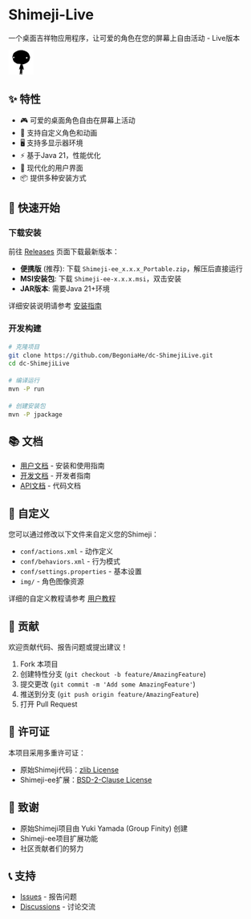 # Shimeji-Live

一个桌面吉祥物应用程序，让可爱的角色在您的屏幕上自由活动 - Live版本

![Shimeji Preview](img/profile.png)

## ✨ 特性

- 🎮 可爱的桌面角色自由在屏幕上活动
- 🎨 支持自定义角色和动画
- 🖥️ 支持多显示器环境
- ⚡ 基于Java 21，性能优化
- 🎯 现代化的用户界面
- 📦 提供多种安装方式

## 🚀 快速开始

### 下载安装

前往 [Releases](https://github.com/BegoniaHe/dc-ShimejiLive/releases) 页面下载最新版本：

- **便携版** (推荐): 下载 `Shimeji-ee_x.x.x_Portable.zip`，解压后直接运行
- **MSI安装包**: 下载 `Shimeji-ee-x.x.x.msi`，双击安装
- **JAR版本**: 需要Java 21+环境

详细安装说明请参考 [安装指南](docs/user/INSTALL.md)

### 开发构建

```bash
# 克隆项目
git clone https://github.com/BegoniaHe/dc-ShimejiLive.git
cd dc-ShimejiLive

# 编译运行
mvn -P run

# 创建安装包
mvn -P jpackage
```

## 📚 文档

- [用户文档](docs/user/) - 安装和使用指南
- [开发文档](docs/development/) - 开发者指南
- [API文档](docs/api/) - 代码文档

## 🔧 自定义

您可以通过修改以下文件来自定义您的Shimeji：

- `conf/actions.xml` - 动作定义
- `conf/behaviors.xml` - 行为模式
- `conf/settings.properties` - 基本设置
- `img/` - 角色图像资源

详细的自定义教程请参考 [用户教程](docs/user/tutorial/)

## 🤝 贡献

欢迎贡献代码、报告问题或提出建议！

1. Fork 本项目
2. 创建特性分支 (`git checkout -b feature/AmazingFeature`)
3. 提交更改 (`git commit -m 'Add some AmazingFeature'`)
4. 推送到分支 (`git push origin feature/AmazingFeature`)
5. 打开 Pull Request

## 📄 许可证

本项目采用多重许可证：

- 原始Shimeji代码：[zlib License](https://www.zlib.net/zlib_license.html)
- Shimeji-ee扩展：[BSD-2-Clause License](https://opensource.org/license/bsd-2-clause)

## 🙏 致谢

- 原始Shimeji项目由 Yuki Yamada (Group Finity) 创建
- Shimeji-ee项目扩展功能
- 社区贡献者们的努力

## 📞 支持

- [Issues](https://github.com/BegoniaHe/dc-ShimejiLive/issues) - 报告问题
- [Discussions](https://github.com/BegoniaHe/dc-ShimejiLive/discussions) - 讨论交流